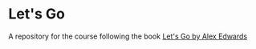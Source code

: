 # Let's Go

A repository for the course following the book [Let's Go by Alex Edwards](https://lets-go.alexedwards.net)
